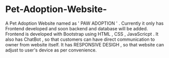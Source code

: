 # Pet-Adoption-Website-
A Pet Adoption Website named as ' PAW ADOPTION ' . Currently it only has Frontend developed and soon backend and database will be added.
Frontend is developed with Bootstrap using HTML , CSS , JavaScricpt .
It also has ChatBot , so that customers can have direct communication to owner from website itself.
It has RESPONSIVE DESIGH , so that website can adjust to user's device as per convenience.
